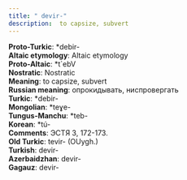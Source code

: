 ```yaml
---
title: " devir-"
description:  to capsize, subvert
---
```


<strong>Proto-Turkic</strong>:  *debir-<br>
<strong>Altaic etymology</strong>:  Altaic etymology<br>
<strong> Proto-Altaic</strong>:  *t`ebV<br>
<strong>Nostratic</strong>:  Nostratic<br>
<strong>Meaning</strong>:  to capsize, subvert<br>
<strong>Russian meaning</strong>:  опрокидывать, ниспровергать<br>
<strong>Turkic</strong>:  *debir-<br>
<strong>Mongolian</strong>:  *teɣe-<br>
<strong>Tungus-Manchu</strong>:  *teb-<br>
<strong>Korean</strong>:  *tú-<br>
<strong>Comments</strong>:  ЭСТЯ 3, 172-173.<br>
<strong>Old Turkic</strong>:  tevir- (OUygh.)<br>
<strong>Turkish</strong>:  devir-<br>
<strong>Azerbaidzhan</strong>:  devir-<br>
<strong>Gagauz</strong>:  devir-<br>


